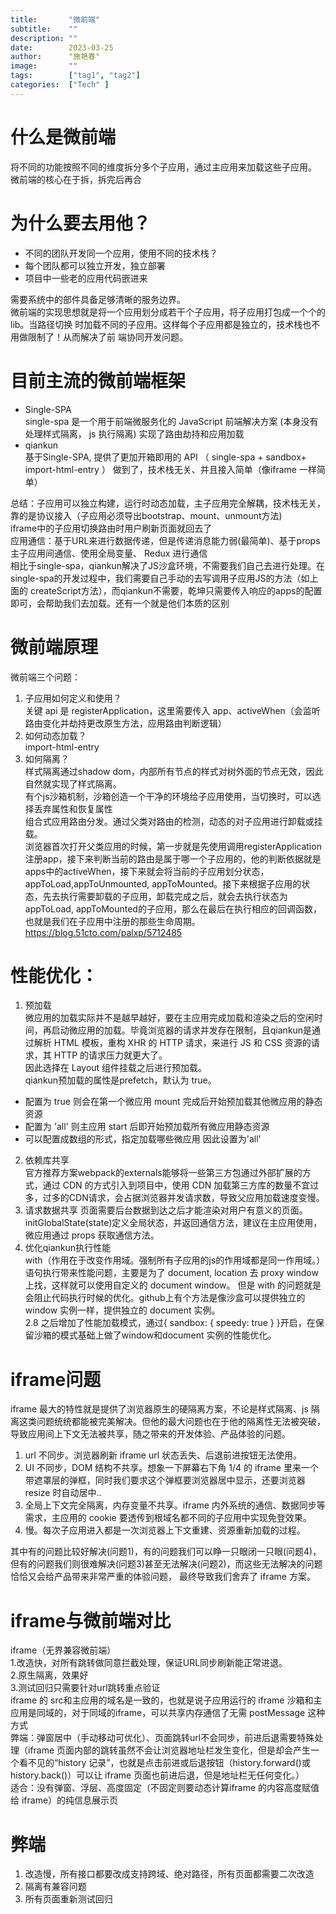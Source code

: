 ```yaml
---
title:       "微前端"
subtitle:    ""
description: ""
date:        2023-03-25
author:      "施艳春"
image:       ""
tags:        ["tag1", "tag2"]
categories:  ["Tech" ]
---
```

# 什么是微前端
将不同的功能按照不同的维度拆分多个子应用，通过主应用来加载这些子应用。
 微前端的核心在于拆，拆完后再合
# 为什么要去用他？
- 不同的团队开发同一个应用，使用不同的技术栈？
- 每个团队都可以独立开发，独立部署
- 项目中一些老的应用代码嵌进来  

需要系统中的部件具备足够清晰的服务边界。  
微前端的实现思想就是将一个应用划分成若干个子应用，将子应用打包成一个个的lib。当路径切换 时加载不同的子应用。这样每个子应用都是独立的，技术栈也不用做限制了！从而解决了前 端协同开发问题。
# 目前主流的微前端框架
- Single-SPA   
single-spa 是一个用于前端微服务化的 JavaScript 前端解决方案 (本身没有处理样式隔离， js 执行隔离) 实现了路由劫持和应用加载
- qiankun   
基于Single-SPA, 提供了更加开箱即用的 API （ single-spa + sandbox+ import-html-entry ） 做到了，技术栈无关、并且接入简单（像iframe 一样简单）

总结：子应用可以独立构建，运行时动态加载，主子应用完全解耦，技术栈无关，靠的是协议接入（子应用必须导出bootstrap、mount、unmount方法)  
iframe中的子应用切换路由时用户刷新页面就回去了  
应用通信：基于URL来进行数据传递，但是传递消息能力弱(最简单)、基于props主子应用间通信、使用全局变量、 Redux 进行通信  
相比于single-spa，qiankun解决了JS沙盒环境，不需要我们自己去进行处理。在single-spa的开发过程中，我们需要自己手动的去写调用子应用JS的方法（如上面的 createScript方法），而qiankun不需要，乾坤只需要传入响应的apps的配置即可，会帮助我们去加载。还有一个就是他们本质的区别
# 微前端原理
 微前端三个问题：
1. 子应用如何定义和使用？  
关键 api 是 registerApplication，这里需要传入 app、activeWhen（会监听路由变化并劫持更改原生方法，应用路由判断逻辑）
2. 如何动态加载？  
import-html-entry
3. 如何隔离？  
样式隔离通过shadow dom，内部所有节点的样式对树外面的节点无效，因此自然就实现了样式隔离。  
有个js沙箱机制，沙箱创造一个干净的环境给子应用使用，当切换时，可以选择丢弃属性和恢复属性  
 组合式应用路由分发。通过父类对路由的检测，动态的对子应用进行卸载或挂载。   
浏览器首次打开父类应用的时候，第一步就是先使用调用registerApplication注册app，接下来判断当前的路由是属于哪一个子应用的，他的判断依据就是apps中的activeWhen，接下来就会将当前的子应用划分状态，appToLoad,appToUnmounted, appToMounted。接下来根据子应用的状态，先去执行需要卸载的子应用，卸载完成之后，就会去执行状态为appToLoad, appToMounted的子应用，那么在最后在执行相应的回调函数，也就是我们在子应用中注册的那些生命周期。
https://blog.51cto.com/palxp/5712485
# 性能优化：
1. 预加载  
微应用的加载实际并不是越早越好，要在主应用完成加载和渲染之后的空闲时间，再启动微应用的加载。毕竟浏览器的请求并发存在限制，且qiankun是通过解析 HTML 模板，重构 XHR 的 HTTP 请求，来进行 JS 和 CSS 资源的请求，其 HTTP 的请求压力就更大了。  
因此选择在 Layout 组件挂载之后进行预加载。  
qiankun预加载的属性是prefetch，默认为 true。
- 配置为 true 则会在第一个微应用 mount 完成后开始预加载其他微应用的静态资源
- 配置为 'all' 则主应用 start 后即开始预加载所有微应用静态资源
- 可以配置成数组的形式，指定加载哪些微应用
因此设置为'all'

2. 依赖库共享  
官方推荐方案webpack的externals能够将一些第三方包通过外部扩展的方式，通过 CDN 的方式引入到项目中，使用 CDN 加载第三方库的数量不宜过多，过多的CDN请求，会占据浏览器并发请求数，导致父应用加载速度变慢。  
3. 请求数据共享
页面需要后台数据到达之后才能渲染对用户有意义的页面。initGlobalState(state)定义全局状态，并返回通信方法，建议在主应用使用，微应用通过 props 获取通信方法。   
4. 优化qiankun执行性能  
with（作用在于改变作用域。强制所有子应用的js的作用域都是同一作用域。）语句执行带来性能问题，主要是为了 document, location 去 proxy window 上找，这样就可以使用自定义的 document window。 但是 with 的问题就是会阻止代码执行时候的优化。github上有个方法是像沙盒可以提供独立的 window 实例一样，提供独立的 document 实例。  
2.8 之后增加了性能加载模式，通过{ sandbox: { speedy: true } }开启，在保留沙箱的模式基础上做了window和document 实例的性能优化。 

# iframe问题
iframe 最大的特性就是提供了浏览器原生的硬隔离方案，不论是样式隔离、js 隔离这类问题统统都能被完美解决。但他的最大问题也在于他的隔离性无法被突破，导致应用间上下文无法被共享，随之带来的开发体验、产品体验的问题。
1. url 不同步。浏览器刷新 iframe url 状态丢失、后退前进按钮无法使用。
2. UI 不同步，DOM 结构不共享。想象一下屏幕右下角 1/4 的 iframe 里来一个带遮罩层的弹框，同时我们要求这个弹框要浏览器居中显示，还要浏览器 resize 时自动居中..
3. 全局上下文完全隔离，内存变量不共享。iframe 内外系统的通信、数据同步等需求，主应用的 cookie 要透传到根域名都不同的子应用中实现免登效果。
4. 慢。每次子应用进入都是一次浏览器上下文重建、资源重新加载的过程。  

其中有的问题比较好解决(问题1)，有的问题我们可以睁一只眼闭一只眼(问题4)，但有的问题我们则很难解决(问题3)甚至无法解决(问题2)，而这些无法解决的问题恰恰又会给产品带来非常严重的体验问题， 最终导致我们舍弃了 iframe 方案。  
# iframe与微前端对比  
iframe（无界兼容微前端）  
1.改造快，对所有跳转做同意拦截处理，保证URL同步刷新能正常进退。  
2.原生隔离，效果好  
3.测试回归只需要针对url跳转重点验证  
iframe 的 src和主应用的域名是一致的，也就是说子应用运行的 iframe 沙箱和主应用是同域的，对于同域的iframe，可以共享内存通信了无需 postMessage 这种方式  
弊端：弹窗居中（手动移动可优化）、页面跳转url不会同步，前进后退需要特殊处理（iframe 页面内部的跳转虽然不会让浏览器地址栏发生变化，但是却会产生一个看不见的“history 记录”，也就是点击前进或后退按钮（history.forward()或history.back()）可以让 iframe 页面也前进后退，但是地址栏无任何变化。）  
适合：没有弹窗、浮层、高度固定（不固定则要动态计算iframe 的内容高度赋值给 iframe）的纯信息展示页  
# 弊端
1. 改造慢，所有接口都要改成支持跨域、绝对路径，所有页面都需要二次改造
2. 隔离有兼容问题
3. 所有页面重新测试回归